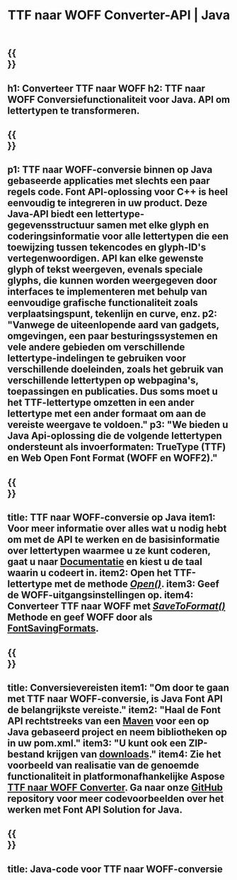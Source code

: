 ﻿---
translation: true
template: /_templates/conversion-child-java.md
title: TTF naar WOFF Converter-API | Java
description: Converteer TTF naar WOFF met behulp van Java API op Windows en Linux. Integreer deze native TTF naar WOFF-lettertypeconversiefunctionaliteit in uw eigen oplossing.
keywords: ttf naar woff java api, ttf2woff java-oplossing, ttf naar woff java
url: /java/conversion/ttf-to-woff/
family: font
platformtag: java
feature: conversion
otherformats: WOFF2
---


{{<section banner>}}
---
h1: Converteer TTF naar WOFF
h2: TTF naar WOFF Conversiefunctionaliteit voor Java. API om lettertypen te transformeren.
---

{{<section overview>}}
---
p1: TTF naar WOFF-conversie binnen op Java gebaseerde applicaties met slechts een paar regels code. Font API-oplossing voor С++ is heel eenvoudig te integreren in uw product. Deze Java-API biedt een lettertype-gegevensstructuur samen met elke glyph en coderingsinformatie voor alle lettertypen die een toewijzing tussen tekencodes en glyph-ID's vertegenwoordigen. API kan elke gewenste glyph of tekst weergeven, evenals speciale glyphs, die kunnen worden weergegeven door interfaces te implementeren met behulp van eenvoudige grafische functionaliteit zoals verplaatsingspunt, tekenlijn en curve, enz.
p2: "Vanwege de uiteenlopende aard van gadgets, omgevingen, een paar besturingssystemen en vele andere gebieden om verschillende lettertype-indelingen te gebruiken voor verschillende doeleinden, zoals het gebruik van verschillende lettertypen op webpagina's, toepassingen en publicaties. Dus soms moet u het TTF-lettertype omzetten in een ander lettertype met een ander formaat om aan de vereiste weergave te voldoen."
p3: "We bieden u Java Api-oplossing die de volgende lettertypen ondersteunt als invoerformaten: TrueType (TTF) en Web Open Font Format (WOFF en WOFF2)."
---

{{<section feature1>}}
---
title: TTF naar WOFF-conversie op Java
item1: Voor meer informatie over alles wat u nodig hebt om met de API te werken en de basisinformatie over lettertypen waarmee u ze kunt coderen, gaat u naar [Documentatie](https://docs.aspose.com/font/) en kiest u de taal waarin u codeert in.
item2: Open het TTF-lettertype met de methode [*Open()*](https://reference.aspose.com/font/java/com.aspose.font/Font#open-com.aspose.font.FontDefinition-).
item3: Geef de WOFF-uitgangsinstellingen op.
item4: Converteer TTF naar WOFF met [*SaveToFormat()*](https://reference.aspose.com/font/java/com.aspose.font/Font#saveToFormat-java.io.OutputStream-com.aspose.font.FontSavingFormats-)   Methode en geef WOFF door als [FontSavingFormats](https://reference.aspose.com/font/java/com.aspose.font/FontSavingFormats).
---

{{<section feature2>}}
---
title: Conversievereisten
item1: "Om door te gaan met TTF naar WOFF-conversie, is Java Font API de belangrijkste vereiste."
item2: "Haal de Font API rechtstreeks van een [Maven](https://repository.aspose.com/webapp/#/artifacts/browse/tree/General/repo/com/aspose/aspose-font) voor een op Java gebaseerd project en neem bibliotheken op in uw pom.xml."
item3: "U kunt ook een ZIP-bestand krijgen van [downloads](https://downloads.aspose.com/font/java)."
item4: Zie het voorbeeld van realisatie van de genoemde functionaliteit in platformonafhankelijke Aspose [TTF naar WOFF Converter](https://products.aspose.app/font/conversion/ttf-to-woff). Ga naar onze [GitHub](https://github.com/aspose-font/Aspose.Font-Documentation/tree/master/java-examples) repository voor meer codevoorbeelden over het werken met Font API Solution for Java.
---

{{<section codeexample>}}
---
title: Java-code voor TTF naar WOFF-conversie
---
